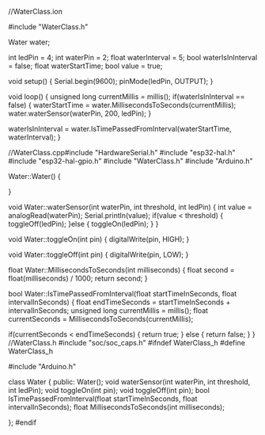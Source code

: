 //WaterClass.ion

#include "WaterClass.h"

Water water;

int ledPin = 4;
int waterPin = 2;
float waterInterval = 5;
bool waterIsInInterval = false;
float waterStartTime;
bool value = true;

void setup() {
  Serial.begin(9600);
  pinMode(ledPin, OUTPUT);
}

void loop() {
  unsigned long currentMillis = millis();
  if(waterIsInInterval == false)
  {
    waterStartTime = water.MillisecondsToSeconds(currentMillis);
    water.waterSensor(waterPin, 200, ledPin);
  }
 
  waterIsInInterval = water.IsTimePassedFromInterval(waterStartTime, waterInterval);
}

//WaterClass.cpp#include "HardwareSerial.h"
#include "esp32-hal.h"
#include "esp32-hal-gpio.h"
#include "WaterClass.h"
#include "Arduino.h"

Water::Water()
{

}


void Water::waterSensor(int waterPin, int threshold, int ledPin)
{
  int value = analogRead(waterPin);
  Serial.println(value);
  if(value < threshold)
  {
    toggleOff(ledPin);
  }else {
    toggleOn(ledPin);
  }
}

void Water::toggleOn(int pin)
{
  digitalWrite(pin, HIGH);
}

void Water::toggleOff(int pin)
{
  digitalWrite(pin, LOW);
}

float Water::MillisecondsToSeconds(int milliseconds) 
{
  float second = float(milliseconds) / 1000;
  return second;
}

bool Water::IsTimePassedFromInterval(float startTimeInSeconds, float intervalInSeconds)
{
  float endTimeSeconds = startTimeInSeconds + intervalInSeconds;
  unsigned long currentMillis = millis();
  float currentSeconds = MillisecondsToSeconds(currentMillis);

  if(currentSeconds < endTimeSeconds)
  {
    return true;
  }
  else
  {
    return false;
  }
}
//WaterClass.h
#include "soc/soc_caps.h"
#ifndef WaterClass_h
#define WaterClass_h

#include "Arduino.h"

class Water
{
  public:
    Water();
    void waterSensor(int waterPin, int threshold, int ledPin);
    void toggleOn(int pin);
    void toggleOff(int pin);
    bool IsTimePassedFromInterval(float startTimeInSeconds, float intervalInSeconds);
    float MillisecondsToSeconds(int milliseconds);

};
#endif
